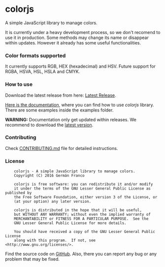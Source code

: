# colorjs
A simple JavaScript library to manage colors.

It is currently under a heavy development process, so we don't recomend to use it in production. Some methods may change its name or disappear within updates. However it already has some useful functionalities.

### Color formats supported
It currently supports RGB, HEX (hexadecimal) and HSV.
Future support for RGBA, HSVA, HSL, HSLA and CMYK.

### How to use
Download the latest release from here: [Latest Release](https://github.com/germanfr/colorjs/releases/latest).

[Here is the documentation](http://htmlpreview.github.io/?https://github.com/germanfr/colorjs/blob/master/doc/index.html), where you can find how to use *colorjs* library. There are some examples inside the examples folder.

**WARNING:** Documentation only get updated within releases. We recommend to download the [latest version](https://github.com/germanfr/colorjs/releases/latest).

### Contributing
Check [CONTRIBUTING.md](CONTRIBUTING.md) file for detailed instructions.

### License
```
    colorjs - A simple JavaScript library to manage colors.
    Copyright (C) 2016 Germán Franco

    colorjs is free software: you can redistribute it and/or modify
    it under the terms of the GNU Lesser General Public License as published by
    the Free Software Foundation, either version 3 of the License, or
    (at your option) any later version.

    colorjs is distributed in the hope that it will be useful,
    but WITHOUT ANY WARRANTY; without even the implied warranty of
    MERCHANTABILITY or FITNESS FOR A PARTICULAR PURPOSE.  See the
    GNU Lesser General Public License for more details.

    You should have received a copy of the GNU Lesser General Public License
    along with this program.  If not, see <http://www.gnu.org/licenses/>.
```
Find the source code on [GitHub](https://github.com/germanfr/colorjs). Also, there you can report any bug or any problem that may be fixed.

